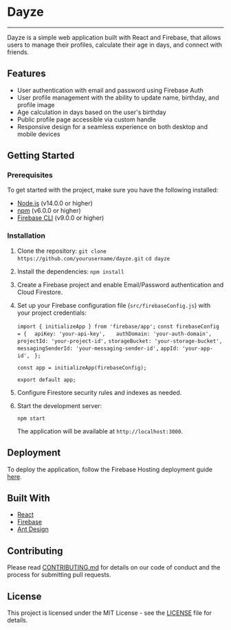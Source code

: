 # Dayze
-------

Dayze is a simple web application built with React and Firebase, that allows users to manage their profiles, calculate their age in days, and connect with friends.

Features
--------

-   User authentication with email and password using Firebase Auth
-   User profile management with the ability to update name, birthday, and profile image
-   Age calculation in days based on the user's birthday
-   Public profile page accessible via custom handle
-   Responsive design for a seamless experience on both desktop and mobile devices

Getting Started
---------------

### Prerequisites

To get started with the project, make sure you have the following installed:

-   [Node.js](https://nodejs.org/) (v14.0.0 or higher)
-   [npm](https://www.npmjs.com/) (v6.0.0 or higher)
-   [Firebase CLI](https://firebase.google.com/docs/cli) (v9.0.0 or higher)

### Installation

1.  Clone the repository: `git clone https://github.com/yourusername/dayze.git`
    `cd dayze`

2.  Install the dependencies: `npm install`

3.  Create a Firebase project and enable Email/Password authentication and Cloud Firestore.

4.  Set up your Firebase configuration file (`src/firebaseConfig.js`) with your project credentials:

    `import { initializeApp } from 'firebase/app';`
    `const firebaseConfig = {`
    `  apiKey: 'your-api-key',`
   `   authDomain: 'your-auth-domain',`
      `projectId: 'your-project-id',`
      `storageBucket: 'your-storage-bucket',`
      `messagingSenderId: 'your-messaging-sender-id',`
      `appId: 'your-app-id',`
   ` };`

    `const app = initializeApp(firebaseConfig);`

    `export default app;`

5.  Configure Firestore security rules and indexes as needed.

6.  Start the development server:

    `npm start`

    The application will be available at `http://localhost:3000`.

Deployment
----------

To deploy the application, follow the Firebase Hosting deployment guide [here](https://firebase.google.com/docs/hosting/quickstart).

Built With
----------

-   [React](https://reactjs.org/)
-   [Firebase](https://firebase.google.com/)
-   [Ant Design](https://ant.design/)

Contributing
------------

Please read [CONTRIBUTING.md](https://CONTRIBUTING.md) for details on our code of conduct and the process for submitting pull requests.

License
-------

This project is licensed under the MIT License - see the [LICENSE](https://LICENSE) file for details.